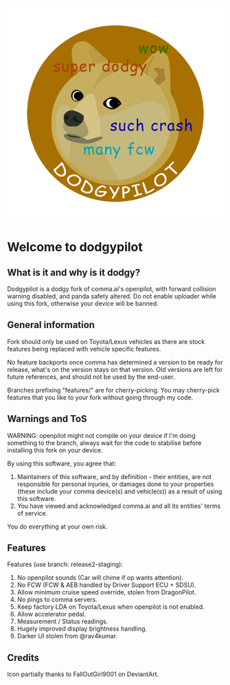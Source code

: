 ![icon partially thanks to FallOutGirl9001 on DeviantArt.](/dodgy_logo.png)
# Welcome to dodgypilot

## What is it and why is it dodgy?
Dodgypilot is a dodgy fork of comma.ai's openpilot, with forward collision warning disabled, and panda safety altered. Do not enable uploader while using this fork, otherwise your device will be banned.

## General information
Fork should only be used on Toyota/Lexus vehicles as there are stock features being replaced with vehicle specific features.

No feature backports once comma has determined a version to be ready for release, what's on the version stays on that version.
Old versions are left for future references, and should not be used by the end-user.

Branches prefixing "features/" are for cherry-picking. You may cherry-pick features that you like to your fork without going through my code.

## Warnings and ToS
WARNING: openpilot might not compile on your device if I'm doing something to the branch, always wait for the code to stabilise before installing this fork on your device.

By using this software, you agree that:
1. Maintainers of this software, and by definition - their entities, are not responsible for personal injuries, or damages done to your properties (these include your comma device(s) and vehicle(s)) as a result of using this software.
2. You have viewed and acknowledged comma.ai and all its entities' terms of service.

You do everything at your own risk.

## Features
Features (use branch: release2-staging):
1. No openpilot sounds (Car will chime if op wants attention).
2. No FCW (FCW & AEB handled by Driver Support ECU + SDSU).
3. Allow minimum cruise speed override, stolen from DragonPilot.
4. No pings to comma servers.
5. Keep factory LDA on Toyota/Lexus when openpilot is not enabled.
6. Allow accelerator pedal.
7. Measurement / Status readings.
8. Hugely improved display brightness handling.
9. Darker UI stolen from @rav4kumar.

## Credits
Icon partially thanks to FallOutGirl9001 on DeviantArt.
